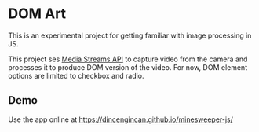 # DOM Art

This is an experimental project for getting familiar with image processing in JS.

This project ses [Media Streams API](https://developer.mozilla.org/en-US/docs/Web/API/MediaDevices/getUserMedia) to capture video from the camera and processes it to produce DOM version of the video. For now, DOM element options are limited to checkbox and radio.

## Demo

Use the app online at https://dincengincan.github.io/minesweeper-js/
